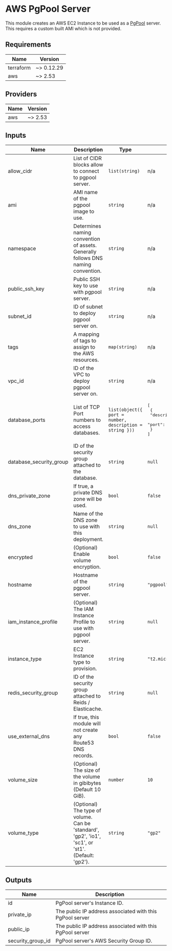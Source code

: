 # AWS PgPool Server

This module creates an AWS EC2 Instance to be used as a [PgPool](https://www.pgpool.net/mediawiki/index.php/Main_Page) server. This requires a custom built AMI which is not provided.

<!-- BEGINNING OF PRE-COMMIT-TERRAFORM DOCS HOOK -->
## Requirements

| Name | Version |
|------|---------|
| terraform | ~> 0.12.29 |
| aws | ~> 2.53 |

## Providers

| Name | Version |
|------|---------|
| aws | ~> 2.53 |

## Inputs

| Name | Description | Type | Default | Required |
|------|-------------|------|---------|:--------:|
| allow\_cidr | List of CIDR blocks allow to connect to pgpool server. | `list(string)` | n/a | yes |
| ami | AMI name of the pgpool image to use. | `string` | n/a | yes |
| namespace | Determines naming convention of assets. Generally follows DNS naming convention. | `string` | n/a | yes |
| public\_ssh\_key | Public SSH key to use with pgpool server. | `string` | n/a | yes |
| subnet\_id | ID of subnet to deploy pgpool server on. | `string` | n/a | yes |
| tags | A mapping of tags to assign to the AWS resources. | `map(string)` | n/a | yes |
| vpc\_id | ID of the VPC to deploy pgpool server on. | `string` | n/a | yes |
| database\_ports | List of TCP Port numbers to access databases. | `list(object({ port = number, description = string }))` | <pre>[<br>  {<br>    "description": "PostgreSQL Access From PgPool",<br>    "port": 5432<br>  }<br>]</pre> | no |
| database\_security\_group | ID of the security group attached to the database. | `string` | `null` | no |
| dns\_private\_zone | If true, a private DNS zone will be used. | `bool` | `false` | no |
| dns\_zone | Name of the DNS zone to use with this deployment. | `string` | `null` | no |
| encrypted | (Optional) Enable volume encryption. | `bool` | `false` | no |
| hostname | Hostname of the pgpool server. | `string` | `"pgpool"` | no |
| iam\_instance\_profile | (Optional) The IAM Instance Profile to use with pgpool server. | `string` | `null` | no |
| instance\_type | EC2 Instance type to provision. | `string` | `"t2.micro"` | no |
| redis\_security\_group | ID of the security group attached to Reids / Elasticache. | `string` | `null` | no |
| use\_external\_dns | If true, this module will not create any Route53 DNS records. | `bool` | `false` | no |
| volume\_size | (Optional) The size of the volume in gibibytes (Default 10 GiB). | `number` | `10` | no |
| volume\_type | (Optional) The type of volume. Can be 'standard', 'gp2', 'io1', 'sc1', or 'st1'. (Default: 'gp2'). | `string` | `"gp2"` | no |

## Outputs

| Name | Description |
|------|-------------|
| id | PgPool server's Instance ID. |
| private\_ip | The public IP address associated with this PgPool server |
| public\_ip | The public IP address associated with this PgPool server |
| security\_group\_id | PgPool server's AWS Security Group ID. |

<!-- END OF PRE-COMMIT-TERRAFORM DOCS HOOK -->